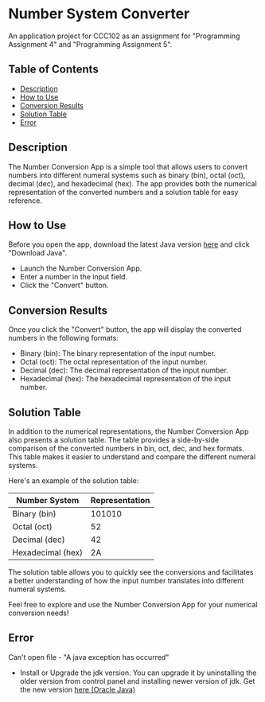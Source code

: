 # Number System Converter

An application project for CCC102 as an assignment for "Programming Assignment 4" and "Programming Assignment 5".

## Table of Contents

- [Description](#description)
- [How to Use](#how-to-use)
- [Conversion Results](#conversion-results)
- [Solution Table](#solution-table)
- [Error](#error)

## Description

The Number Conversion App is a simple tool that allows users to convert numbers into different numeral systems such as binary (bin), octal (oct), decimal (dec), and hexadecimal (hex). The app provides both the numerical representation of the converted numbers and a solution table for easy reference.

## How to Use

Before you open the app, download the latest Java version [here](https://www.java.com/en/download/) and click "Download Java".

- Launch the Number Conversion App.
- Enter a number in the input field.
- Click the "Convert" button.

## Conversion Results

Once you click the "Convert" button, the app will display the converted numbers in the following formats:

- Binary (bin): The binary representation of the input number.
- Octal (oct): The octal representation of the input number.
- Decimal (dec): The decimal representation of the input number.
- Hexadecimal (hex): The hexadecimal representation of the input number.

## Solution Table

In addition to the numerical representations, the Number Conversion App also presents a solution table. The table provides a side-by-side comparison of the converted numbers in bin, oct, dec, and hex formats. This table makes it easier to understand and compare the different numeral systems.

Here's an example of the solution table:

| Number System     | Representation  |
|-------------------|-----------------|
| Binary (bin)      | 101010          |
| Octal (oct)       | 52              |
| Decimal (dec)     | 42              |
| Hexadecimal (hex) | 2A              |

The solution table allows you to quickly see the conversions and facilitates a better understanding of how the input number translates into different numeral systems.

Feel free to explore and use the Number Conversion App for your numerical conversion needs!

## Error

Can't open file - "A java exception has occurred"
 - Install or Upgrade the jdk version. You can upgrade it by uninstalling the older version from control panel and installing newer version of jdk. Get the new version [here (Oracle Java)](http://www.oracle.com/technetwork/java/javase/downloads/index.html)

